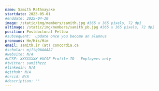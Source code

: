 ```yaml
--- 
name: Samith Rathnayake 
startdate: 2023-05-01 
#enddate: 2025-04-30 
image: /static/img/members/samith.jpg #365 x 365 pixels, 72 dpi
altimage: /static/img/members/samith_pb.jpg #365 x 365 pixels, 72 dpi
position: Postdoctoral Fellow 
#subsequent:  update once you become an alumnus
pronouns: He/His/Him 
email: samith.ir (at) concordia.ca
#scholar: mjftq9AAAAAJ
#website: N/A
#UCSF: XXXXXXXX #UCSF Profile ID - Employees only
#twitter: samithzzz
#linkedin: N/A
#github: N/A
#orcid: N/A
#description: ""
---
```


